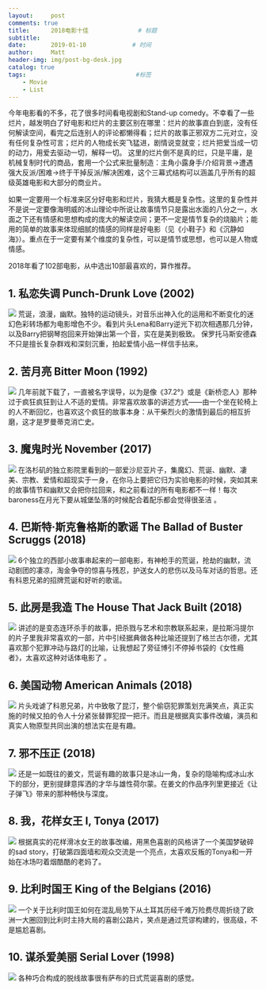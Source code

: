```yaml
---
layout:     post           
comments: true
title:      2018电影十佳              # 标题 
subtitle:   
date:       2019-01-10             # 时间
author:     Matt                   
header-img: img/post-bg-desk.jpg    
catalog: true                      
tags:                               #标签
    - Movie
    - List
---
```


今年电影看的不多，花了很多时间看电视剧和Stand-up comedy。不幸看了一些烂片，越发明白了好电影和烂片的主要区别在哪里：烂片的故事直白到底，没有任何解读空间，看完之后连别人的评论都懒得看；烂片的故事正邪双方二元对立，没有任何复杂性可言；烂片的人物成长突飞猛进，剧情说变就变；烂片把爱当成一切的动力，用爱去驱动一切，解释一切。 这里的烂片倒不是真的烂，只是平庸，是机械复制时代的商品，套用一个公式来批量制造：主角小露身手/介绍背景-\>遭遇强大反派/困难-\>终于干掉反派/解决困难，这个三幕式结构可以涵盖几乎所有的超级英雄电影和大部分的商业片。

如果一定要用一个标准来区分好电影和烂片，我猜大概是复杂性。这里的复杂性并不是说一定要像海明威的冰山理论中所说让故事情节只是露出水面的八分之一，水面之下还有情感和思想构成的庞大的解读空间；更不一定是情节复杂的烧脑片；能用的简单的故事来体现细腻的情感的同样是好电影（见《小鞋子》和《沉静如海》）。重点在于一定要有某个维度的复杂性，可以是情节或思想，也可以是人物或情感。

2018年看了102部电影，从中选出10部最喜欢的，算作推荐。

## 1. 私恋失调 Punch-Drunk Love (2002)
![](https://i.imgur.com/asux67D.jpg)
荒诞，浪漫，幽默。独特的运动镜头，对音乐出神入化的运用和不断变化的迷幻色彩转场都为电影增色不少。看到片头Lena和Barry逆光下初次相遇那几分钟，以及Barry把钢琴抱回来开始弹出第一个音，实在是美到极致。 保罗托马斯安德森不只是擅长复杂群戏和深刻沉重，拍起爱情小品一样信手拈来。

## 2. 苦月亮 Bitter Moon (1992)
![](https://i.imgur.com/CkhvJWc.jpg)
几年前就下载了，一直被名字误导，以为是像《37.2°》或是《新桥恋人》那种过于疯狂疯狂到让人不适的爱情。非常喜欢故事的讲述方式——由一个坐在轮椅上的人不断回忆，也喜欢这个疯狂的故事本身：从干柴烈火的激情到最后的相互折磨，这才是罗曼蒂克消亡史。

## 3. 魔鬼时光 November (2017)
![](https://i.imgur.com/J8vkqEF.jpg)
在洛杉矶的独立影院里看到的一部爱沙尼亚片子，集魔幻、荒诞、幽默、凄美、宗教、爱情和超现实于一身，在你马上要把它归为实验电影的时候，突如其来的故事情节和幽默又会把你拉回来，和之前看过的所有电影都不一样！每次baroness在月光下要从城堡坠落的时候配合着配乐都会觉得很圣洁 。

## 4. 巴斯特·斯克鲁格斯的歌谣 The Ballad of Buster Scruggs (2018)
![](https://i.imgur.com/OtQyTD6.jpg)
6个独立的西部小故事串起来的一部电影，有神枪手的荒诞，抢劫的幽默，流动剧团的凄凉，淘金争夺的惊喜与残忍，护送女人的悲伤以及马车对话的哲思。还有科恩兄弟的招牌荒诞和好听的歌谣。

## 5. 此房是我造 The House That Jack Built (2018)
![](https://i.imgur.com/CN3fhK6.jpg)
讲述的是变态连环杀手的故事，把杀戮与艺术和宗教联系起来，是拉斯冯提尔的片子里我非常喜欢的一部，片中引经据典做各种比喻还提到了格兰古尔德，尤其喜欢那个犯罪冲动与路灯的比喻，让我想起了旁征博引不停掉书袋的《女性瘾者》，太喜欢这种对话体电影了 。

## 6. 美国动物 American Animals (2018)
![](https://i.imgur.com/rsr9zdp.jpg)
片头戏谑了科恩兄弟，片中致敬了昆汀，整个偷窃犯罪策划充满笑点，真正实施的时候又拍的令人十分紧张替罪犯捏一把汗。而且是根据真实事件改编，演员和真实人物原型共同出演的想法实在是有趣。

## 7. 邪不压正 (2018)
![](https://i.imgur.com/wiyrHWD.jpg)
还是一如既往的姜文，荒诞有趣的故事只是冰山一角，复杂的隐喻构成冰山水下的部分，更别提肆意挥洒的才华与雄性荷尔蒙。在姜文的作品序列里更接近《让子弹飞》带来的那种畅快与深度。

## 8. 我，花样女王 I, Tonya (2017)
![](https://i.imgur.com/7IDtNlo.jpg)
根据真实的花样滑冰女王的故事改编，用黑色喜剧的风格讲了一个美国梦破碎的sad story，打破第四面墙和观众交流是一个亮点，太喜欢反叛的Tonya和一开始在冰场叼着烟酷酷的老妈了。

## 9. 比利时国王 King of the Belgians (2016)
![](https://i.imgur.com/CpKNz7M.jpg)
一个关于比利时国王如何在混乱局势下从土耳其历经千难万险费尽周折绕了欧洲一大圈回到比利时主持大局的喜剧公路片，笑点是通过荒谬构建的，很高级，不是尴尬喜剧。

## 10. 谋杀爱美丽 Serial Lover (1998)
![](https://i.imgur.com/NVj7T8B.jpg)
各种巧合构成的脱线故事很有萨布的日式荒诞喜剧的感觉。



